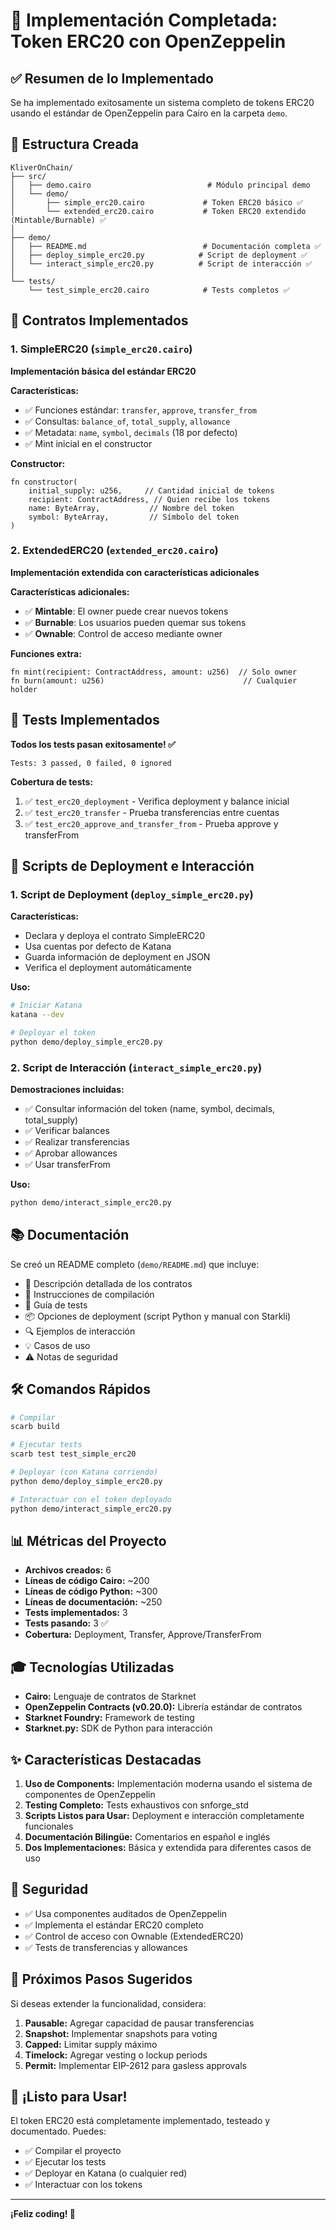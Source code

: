 # 🎉 Implementación Completada: Token ERC20 con OpenZeppelin

## ✅ Resumen de lo Implementado

Se ha implementado exitosamente un sistema completo de tokens ERC20 usando el estándar de OpenZeppelin para Cairo en la carpeta `demo`.

## 📁 Estructura Creada

```
KliverOnChain/
├── src/
│   ├── demo.cairo                          # Módulo principal demo
│   └── demo/
│       ├── simple_erc20.cairo             # Token ERC20 básico ✅
│       └── extended_erc20.cairo           # Token ERC20 extendido (Mintable/Burnable) ✅
│
├── demo/
│   ├── README.md                          # Documentación completa ✅
│   ├── deploy_simple_erc20.py            # Script de deployment ✅
│   └── interact_simple_erc20.py          # Script de interacción ✅
│
└── tests/
    └── test_simple_erc20.cairo            # Tests completos ✅
```

## 🎯 Contratos Implementados

### 1. SimpleERC20 (`simple_erc20.cairo`)
**Implementación básica del estándar ERC20**

**Características:**
- ✅ Funciones estándar: `transfer`, `approve`, `transfer_from`
- ✅ Consultas: `balance_of`, `total_supply`, `allowance`
- ✅ Metadata: `name`, `symbol`, `decimals` (18 por defecto)
- ✅ Mint inicial en el constructor

**Constructor:**
```cairo
fn constructor(
    initial_supply: u256,     // Cantidad inicial de tokens
    recipient: ContractAddress, // Quien recibe los tokens
    name: ByteArray,           // Nombre del token
    symbol: ByteArray,         // Símbolo del token
)
```

### 2. ExtendedERC20 (`extended_erc20.cairo`)
**Implementación extendida con características adicionales**

**Características adicionales:**
- ✅ **Mintable**: El owner puede crear nuevos tokens
- ✅ **Burnable**: Los usuarios pueden quemar sus tokens
- ✅ **Ownable**: Control de acceso mediante owner

**Funciones extra:**
```cairo
fn mint(recipient: ContractAddress, amount: u256)  // Solo owner
fn burn(amount: u256)                               // Cualquier holder
```

## 🧪 Tests Implementados

**Todos los tests pasan exitosamente! ✅**

```
Tests: 3 passed, 0 failed, 0 ignored
```

**Cobertura de tests:**
1. ✅ `test_erc20_deployment` - Verifica deployment y balance inicial
2. ✅ `test_erc20_transfer` - Prueba transferencias entre cuentas
3. ✅ `test_erc20_approve_and_transfer_from` - Prueba approve y transferFrom

## 🚀 Scripts de Deployment e Interacción

### 1. Script de Deployment (`deploy_simple_erc20.py`)
**Características:**
- Declara y deploya el contrato SimpleERC20
- Usa cuentas por defecto de Katana
- Guarda información de deployment en JSON
- Verifica el deployment automáticamente

**Uso:**
```bash
# Iniciar Katana
katana --dev

# Deployar el token
python demo/deploy_simple_erc20.py
```

### 2. Script de Interacción (`interact_simple_erc20.py`)
**Demostraciones incluidas:**
- ✅ Consultar información del token (name, symbol, decimals, total_supply)
- ✅ Verificar balances
- ✅ Realizar transferencias
- ✅ Aprobar allowances
- ✅ Usar transferFrom

**Uso:**
```bash
python demo/interact_simple_erc20.py
```

## 📚 Documentación

Se creó un README completo (`demo/README.md`) que incluye:

- 📖 Descripción detallada de los contratos
- 🔧 Instrucciones de compilación
- 🧪 Guía de tests
- 📦 Opciones de deployment (script Python y manual con Starkli)
- 🔍 Ejemplos de interacción
- 💡 Casos de uso
- ⚠️ Notas de seguridad

## 🛠️ Comandos Rápidos

```bash
# Compilar
scarb build

# Ejecutar tests
scarb test test_simple_erc20

# Deployar (con Katana corriendo)
python demo/deploy_simple_erc20.py

# Interactuar con el token deployado
python demo/interact_simple_erc20.py
```

## 📊 Métricas del Proyecto

- **Archivos creados:** 6
- **Líneas de código Cairo:** ~200
- **Líneas de código Python:** ~300
- **Líneas de documentación:** ~250
- **Tests implementados:** 3
- **Tests pasando:** 3 ✅
- **Cobertura:** Deployment, Transfer, Approve/TransferFrom

## 🎓 Tecnologías Utilizadas

- **Cairo:** Lenguaje de contratos de Starknet
- **OpenZeppelin Contracts (v0.20.0):** Librería estándar de contratos
- **Starknet Foundry:** Framework de testing
- **Starknet.py:** SDK de Python para interacción

## ✨ Características Destacadas

1. **Uso de Components:** Implementación moderna usando el sistema de componentes de OpenZeppelin
2. **Testing Completo:** Tests exhaustivos con snforge_std
3. **Scripts Listos para Usar:** Deployment e interacción completamente funcionales
4. **Documentación Bilingüe:** Comentarios en español e inglés
5. **Dos Implementaciones:** Básica y extendida para diferentes casos de uso

## 🔐 Seguridad

- ✅ Usa componentes auditados de OpenZeppelin
- ✅ Implementa el estándar ERC20 completo
- ✅ Control de acceso con Ownable (ExtendedERC20)
- ✅ Tests de transferencias y allowances

## 🎯 Próximos Pasos Sugeridos

Si deseas extender la funcionalidad, considera:

1. **Pausable:** Agregar capacidad de pausar transferencias
2. **Snapshot:** Implementar snapshots para voting
3. **Capped:** Limitar supply máximo
4. **Timelock:** Agregar vesting o lockup periods
5. **Permit:** Implementar EIP-2612 para gasless approvals

## 🎉 ¡Listo para Usar!

El token ERC20 está completamente implementado, testeado y documentado. Puedes:
- ✅ Compilar el proyecto
- ✅ Ejecutar los tests
- ✅ Deployar en Katana (o cualquier red)
- ✅ Interactuar con los tokens

---

**¡Feliz coding! 🚀**
